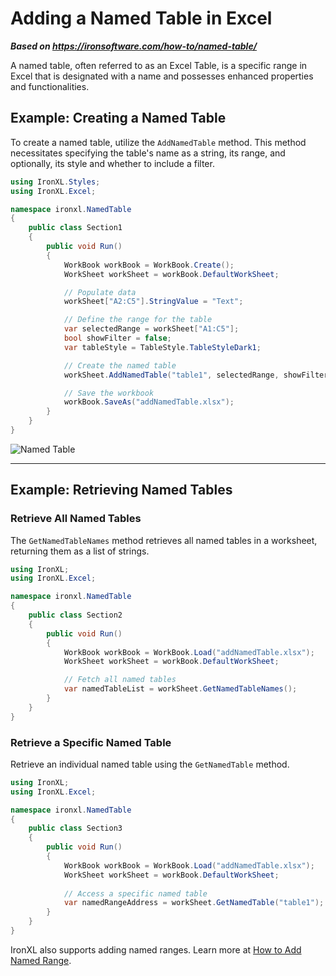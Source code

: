 # Adding a Named Table in Excel

***Based on <https://ironsoftware.com/how-to/named-table/>***


A named table, often referred to as an Excel Table, is a specific range in Excel that is designated with a name and possesses enhanced properties and functionalities.

## Example: Creating a Named Table

To create a named table, utilize the `AddNamedTable` method. This method necessitates specifying the table's name as a string, its range, and optionally, its style and whether to include a filter.

```cs
using IronXL.Styles;
using IronXL.Excel;

namespace ironxl.NamedTable
{
    public class Section1
    {
        public void Run()
        {
            WorkBook workBook = WorkBook.Create();
            WorkSheet workSheet = workBook.DefaultWorkSheet;

            // Populate data
            workSheet["A2:C5"].StringValue = "Text";

            // Define the range for the table
            var selectedRange = workSheet["A1:C5"];
            bool showFilter = false;
            var tableStyle = TableStyle.TableStyleDark1;

            // Create the named table
            workSheet.AddNamedTable("table1", selectedRange, showFilter, tableStyle);

            // Save the workbook
            workBook.SaveAs("addNamedTable.xlsx");
        }
    }
}
```

<div class="content-img-align-center">
    <div class="center-image-wrapper">
         <img src="https://ironsoftware.com/static-assets/excel/how-to/named-table/named-table.webp" alt="Named Table" class="img-responsive add-shadow">
    </div>
</div>

<hr>

## Example: Retrieving Named Tables

### Retrieve All Named Tables

The `GetNamedTableNames` method retrieves all named tables in a worksheet, returning them as a list of strings.

```cs
using IronXL;
using IronXL.Excel;

namespace ironxl.NamedTable
{
    public class Section2
    {
        public void Run()
        {
            WorkBook workBook = WorkBook.Load("addNamedTable.xlsx");
            WorkSheet workSheet = workBook.DefaultWorkSheet;

            // Fetch all named tables
            var namedTableList = workSheet.GetNamedTableNames();
        }
    }
}
```

### Retrieve a Specific Named Table

Retrieve an individual named table using the `GetNamedTable` method.

```cs
using IronXL;
using IronXL.Excel;

namespace ironxl.NamedTable
{
    public class Section3
    {
        public void Run()
        {
            WorkBook workBook = WorkBook.Load("addNamedTable.xlsx");
            WorkSheet workSheet = workBook.DefaultWorkSheet;
            
            // Access a specific named table
            var namedRangeAddress = workSheet.GetNamedTable("table1");
        }
    }
}
```

IronXL also supports adding named ranges. Learn more at [How to Add Named Range](https://ironsoftware.com/csharp/excel/how-to/named-range/).
